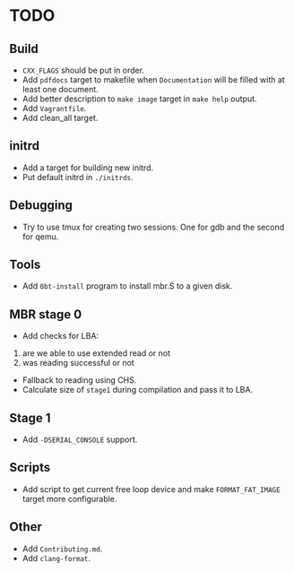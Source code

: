 # TODO

## Build

  * `CXX_FLAGS` should be put in order.
  * Add `pdfdocs` target to makefile when `Documentation` will be filled with at
least one document.
  * Add better description to `make image` target in `make help` output.
  * Add `Vagrantfile`.
  * Add clean_all target.

## initrd

  * Add a target for building new initrd.
  * Put default initrd in `./initrds`.

## Debugging

  * Try to use tmux for creating two sessions. One for gdb and the second
for qemu.

## Tools

  * Add `0bt-install` program to install mbr.S to a given disk.

## MBR stage 0

  * Add checks for LBA:

1. are we able to use extended read or not
2. was reading successful or not

  * Fallback to reading using CHS.
  * Calculate size of `stage1` during compilation and pass it to LBA.

## Stage 1

  * Add `-DSERIAL_CONSOLE` support.

## Scripts

  * Add script to get current free loop device and make `FORMAT_FAT_IMAGE`
target more configurable.

## Other

  * Add `Contributing.md`.
  * Add `clang-format`.